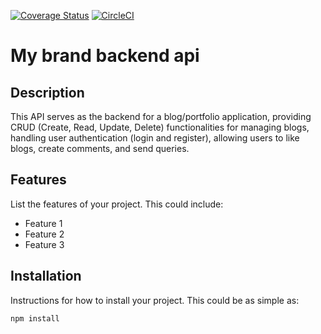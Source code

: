 [![Coverage Status](https://coveralls.io/repos/github/Angemichel12/mybrand-be/badge.svg?branch=develop)](https://coveralls.io/github/Angemichel12/mybrand-be?branch=develop) [![CircleCI](https://dl.circleci.com/status-badge/img/circleci/BahMWXgrr9AgKtgKjKENJe/7trdjhepaQ4hhvRL4mBu5R/tree/main.svg?style=svg&circle-token=CCIPRJ_HLsDFRcoApv9dmnPTx2Aec_caf2a11e6e16f824e3e7f6c1b3272abc05a334a0)](https://dl.circleci.com/status-badge/redirect/circleci/BahMWXgrr9AgKtgKjKENJe/7trdjhepaQ4hhvRL4mBu5R/tree/main)

# My brand backend api

## Description

This API serves as the backend for a blog/portfolio application, providing CRUD (Create, Read, Update, Delete) functionalities for managing blogs, handling user authentication (login and register), allowing users to like blogs, create comments, and send queries.

## Features

List the features of your project. This could include:

- Feature 1
- Feature 2
- Feature 3

## Installation

Instructions for how to install your project. This could be as simple as:

```bash
npm install
```
